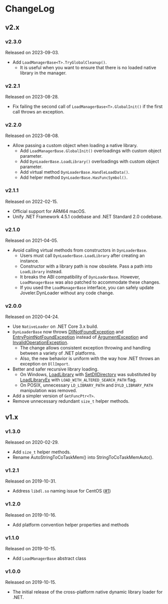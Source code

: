 # ChangeLog

## v2.x

### v2.3.0

Released on 2023-09-03.

- Add `LoadManagerBase<T>.TryGlobalCleanup()`.
    - It is useful when you want to ensure that there is no loaded native library in the manager.

### v2.2.1

Released on 2023-08-28.

- Fix failing the second call of `LoadManagerBase<T>.GlobalInit()` if the first call throws an exception.

### v2.2.0

Released on 2023-08-08.

- Allow passing a custom object when loading a native library.
    - Add `LoadManagerBase.GlobalInit()` overloadings with custom object parameter.
    - Add `DynLoaderBase.LoadLibrary()` overloadings with custom object parameter.
    - Add virtual method `DynLoaderBase.HandleLoadData()`.
    - Add helper method `DynLoaderBase.HasFuncSymbol()`.

### v2.1.1

Released on 2022-02-15.

- Official support for ARM64 macOS.
- Unify .NET Framework 4.5.1 codebase and .NET Standard 2.0 codebase.

### v2.1.0

Released on 2021-04-05.

- Avoid calling virtual methods from constructors in `DynLoaderBase`.
    - Users must call `DynLoaderBase.LoadLibrary` after creating an instance.
    - Constructor with a library path is now obsolete. Pass a path into `LoadLibrary` instead.
    - It breaks the ABI compatibility of `DynLoaderBase`. However, `LoadManagerBase` was also patched to accommodate these changes.
    - If you used the `LoadManagerBase` interface, you can safely update Joveler.DynLoader without any code change.

### v2.0.0

Released on 2020-04-24.

- Use `NativeLoader` on .NET Core 3.x build.
- `DynLoaderBase` now throws [DllNotFoundException](https://docs.microsoft.com/en-US/dotnet/api/system.dllnotfoundexception) and [EntryPointNotFoundException](https://docs.microsoft.com/en-US/dotnet/api/system.entrypointnotfoundexception) instead of [ArgumentException](https://docs.microsoft.com/en-US/dotnet/api/system.argumentexception) and [InvalidOperationException](https://docs.microsoft.com/en-us/dotnet/api/system.invalidoperationexception). 
    - The change allows consistent exception throwing and handling between a variety of .NET platforms.
    - Also, the new behavior is uniform with the way how .NET throws an exception on `DllImport`.
- Better and safer recursive library loading.
    - On Windows, [LoadLibrary](https://docs.microsoft.com/en-us/windows/win32/api/libloaderapi/nf-libloaderapi-loadlibraryw) with [SetDllDirectory](https://docs.microsoft.com/en-us/windows/win32/api/winbase/nf-winbase-setdlldirectoryw) was substituted by [LoadLibraryEx](https://docs.microsoft.com/en-us/windows/win32/api/libloaderapi/nf-libloaderapi-loadlibraryexw) with `LOAD_WITH_ALTERED_SEARCH_PATH` flag.
    - On POSIX, unnecessary `LD_LIBRARY_PATH` and `DYLD_LIBRARY_PATH` manipulation was removed.
- Add a simpler version of `GetFuncPtr<T>`.
- Remove unnecessary redundant `size_t` helper methods.

## v1.x

### v1.3.0

Released on 2020-02-29.

- Add `size_t` helper methods.
- Rename AutoStringToCoTaskMem() into StringToCoTaskMemAuto().

### v1.2.1

Released on 2019-10-31.

- Address `libdl.so` naming issue for CentOS ([#1](https://github.com/ied206/Joveler.DynLoader/issues/1))

### v1.2.0

Released on 2019-10-16.

- Add platform convention helper properties and methods

### v1.1.0

Released on 2019-10-15.

- Add `LoadManagerBase` abstract class

### v1.0.0

Released on 2019-10-15.

- The initial release of the cross-platform native dynamic library loader for .NET.

